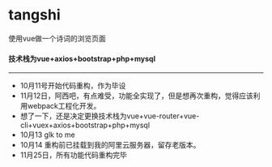# tangshi
使用vue做一个诗词的浏览页面
#### 技术栈为vue+axios+bootstrap+php+mysql
--- 
- 10月11号开始代码重构，作为毕设
- 11月12日，阿西吧，有点难受，功能全实现了，但是想再次重构，觉得应该利用webpack工程化开发。
- 想了一下，还是决定更换技术栈为vue+vue-router+vue-cli+vuex+axios+bootstrap+php+mysql
- 10月13 glk to me
- 10月14 重构前已挂载到我的阿里云服务器，留存老版本。
- 11月25日，所有功能代码重构完毕